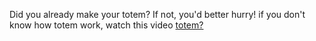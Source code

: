 Did you already make your totem? If not, you'd better hurry!
if you don't know how totem work, watch this video
[totem?](https://youtu.be/PKvnRSKUgC4)